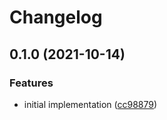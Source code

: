 # Changelog

## 0.1.0 (2021-10-14)


### Features

* initial implementation ([cc98879](https://www.github.com/mylims/base-processor/commit/cc98879d65f7cbe9bc9943573732c5d2b8bf85f0))
